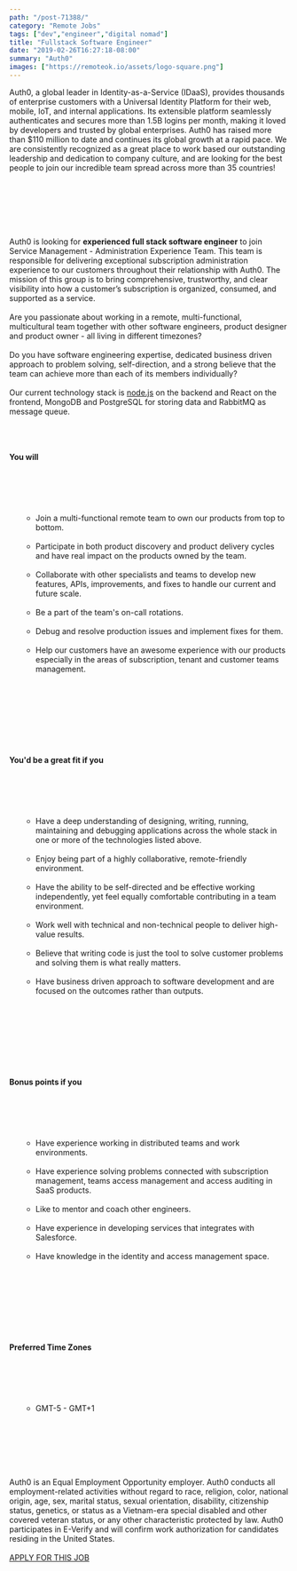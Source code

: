 ```yaml
---
path: "/post-71388/"
category: "Remote Jobs"
tags: ["dev","engineer","digital nomad"]
title: "Fullstack Software Engineer"
date: "2019-02-26T16:27:18-08:00"
summary: "Auth0"
images: ["https://remoteok.io/assets/logo-square.png"]
---
```


<p>Auth0, a global leader in Identity-as-a-Service (IDaaS), provides thousands of enterprise customers with a Universal Identity Platform for their web, mobile, IoT, and internal applications. Its extensible platform seamlessly authenticates and secures more than 1.5B logins per month, making it loved by developers and trusted by global enterprises. Auth0 has raised more than $110 million to date and continues its global growth at a rapid pace. We are consistently recognized as a great place to work based our outstanding leadership and dedication to company culture, and are looking for the best people to join our incredible team spread across more than 35 countries!</p><br /><br /><br /><br /><br /><br />Auth0 is looking for&nbsp;<strong>experienced full stack software engineer</strong>&nbsp;to join Service Management - Administration Experience Team. This team is responsible for delivering exceptional subscription administration experience to our customers throughout their relationship with Auth0. The mission of this group is to bring comprehensive, trustworthy, and clear visibility into how a customer&rsquo;s subscription is organized, consumed, and supported as a service.<br /><br />Are you passionate about working in a remote, multi-functional, multicultural team together with other software engineers, product designer and product owner - all living in different timezones?<br /><br />Do you have software engineering expertise, dedicated business driven approach to problem solving, self-direction, and a strong believe that the team can achieve more than each of its members individually?<br /><br />Our current technology stack is&nbsp;<a href="http://node.js/" rel="nofollow">node.js</a>&nbsp;on the backend and React on the frontend, MongoDB and PostgreSQL for storing data and RabbitMQ as message queue.<br /><br /><br /><br /><p><strong>You will </strong></p><br /><ul><br /><ul><br /><li>Join a multi-functional remote team to own our products from top to bottom.</li><br /><li>Participate in both product discovery and product delivery cycles and have real impact on the products owned by the team.</li><br /><li>Collaborate with other specialists and teams to develop new features, APIs, improvements, and fixes to handle our current and future scale.</li><br /><li>Be a part of the team's on-call rotations.</li><br /><li>Debug and resolve production issues and implement fixes for them.</li><br /><li>Help our customers have an awesome experience with our products especially in the areas of subscription, tenant and customer teams management.</li><br /></ul><br /></ul><br /><br /><br /><br /><br /><p><strong>You'd be a great fit if you </strong></p><br /><ul><br /><ul><br /><li>Have a deep understanding of designing, writing, running, maintaining and debugging applications across the whole stack in one or more of the technologies listed above.</li><br /><li>Enjoy being part of a highly collaborative, remote-friendly environment.</li><br /><li>Have the ability to be self-directed and be effective working independently, yet feel equally comfortable contributing in a team environment.</li><br /><li>Work well with technical and non-technical people to deliver high-value results.</li><br /><li>Believe that writing code is just the tool to solve customer problems and solving them is what really matters.</li><br /><li>Have business driven approach to software development and are focused on the outcomes rather than outputs.</li><br /></ul><br /></ul><br /><br /><br /><br /><br /><p><strong>Bonus points if you </strong></p><br /><ul><br /><ul><br /><li>Have experience working in distributed teams and work environments.</li><br /><li>Have experience solving problems connected with subscription management, teams access management and access auditing in SaaS products.</li><br /><li>Like to mentor and coach other engineers.</li><br /><li>Have experience in developing services that integrates with Salesforce.</li><br /><li>Have knowledge in the identity and access management space.</li><br /></ul><br /></ul><br /><br /><br /><br /><br /><p><strong>Preferred Time Zones </strong></p><br /><ul><br /><ul><br /><li>GMT-5 - GMT+1</li><br /></ul><br /></ul><br /><br /><br /><br />Auth0 is an Equal Employment Opportunity employer. Auth0 conducts all employment-related activities without regard to race, religion, color, national origin, age, sex, marital status, sexual orientation, disability, citizenship status, genetics, or status as a Vietnam-era special disabled and other covered veteran status, or any other characteristic protected by law. Auth0 participates in E-Verify and will confirm work authorization for candidates residing in the United States.<br /><br /><a href="https://jobs.lever.co/auth0/f2a6fd71-f536-4aee-8cd1-76d96a04f894/apply" rel="nofollow">APPLY FOR THIS JOB</a>
